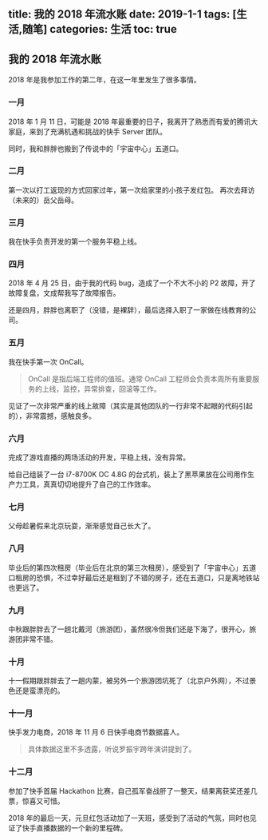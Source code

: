 title: 我的 2018 年流水账
date: 2019-1-1
tags: [生活,随笔]
categories: 生活
toc: true
---

## 我的 2018 年流水账

2018 年是我参加工作的第二年，在这一年里发生了很多事情。

### 一月

2018 年 1 月 11 日，可能是 2018 年最重要的日子，我离开了熟悉而有爱的腾讯大家庭，来到了充满机遇和挑战的快手 Server 团队。

同时，我和胖胖也搬到了传说中的「宇宙中心」五道口。

### 二月

第一次以打工返现的方式回家过年，第一次给家里的小孩子发红包。
再次去拜访（未来的）岳父岳母。

### 三月

我在快手负责开发的第一个服务平稳上线。

### 四月

2018 年 4 月 25 日，由于我的代码 bug，造成了一个不大不小的 P2 故障，开了故障复盘，文成帮我写了故障报告。

还是四月，胖胖也离职了（没错，是裸辞），最后选择入职了一家做在线教育的公司。

### 五月

我在快手第一次 OnCall。
> OnCall 是指后端工程师的值班。通常 OnCall 工程师会负责本周所有重要服务的上线，监控，异常排查，回滚等工作。

见证了一次非常严重的线上故障（其实是其他团队的一行非常不起眼的代码引起的），非常震撼，感触良多。

### 六月

完成了游戏直播的两场活动的开发，平稳上线，没有异常。

给自己组装了一台 i7-8700K OC 4.8G 的台式机，装上了黑苹果放在公司用作生产力工具，真真切切地提升了自己的工作效率。

### 七月

父母趁暑假来北京玩耍，渐渐感觉自己长大了。

### 八月

毕业后的第四次租房（毕业后在北京的第三次租房），感受到了「宇宙中心」五道口租房的恐惧，不过幸好最后还是租到了不错的房子，还在五道口，只是离地铁站也更远了。

### 九月

中秋跟胖胖去了一趟北戴河（旅游团），虽然很冷但我们还是下海了，很开心，旅游团非常不错。

### 十月

十一假期跟胖胖去了一趟内蒙，被另外一个旅游团坑死了（北京户外网），不过景色还是蛮漂亮的。

### 十一月

快手发力电商，2018 年 11 月 6 日快手电商节数据喜人。
> 具体数据这里不多透露，听说罗振宇跨年演讲提到了。

### 十二月

参加了快手首届 Hackathon 比赛，自己孤军奋战肝了一整天，结果离获奖还差几票，惊喜又可惜。

2018 年的最后一天，元旦红包活动加了一天班，感受到了活动的气氛，同时也见证了快手直播数据的一个新的里程碑。
